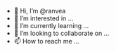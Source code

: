- 👋 Hi, I’m @ranvea
- 👀 I’m interested in ...
- 🌱 I’m currently learning ...
- 💞️ I’m looking to collaborate on ...
- 📫 How to reach me ...

<!---
ranvea/ranvea is a ✨ special ✨ repository because its `README.md` (this file) appears on your GitHub profile.
You can click the Preview link to take a look at your changes.
--->
